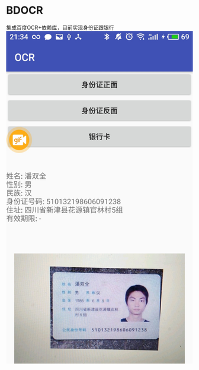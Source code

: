 # BDOCR
集成百度OCR+依赖库，目前实现身份证跟银行
 ![image](https://github.com/zhenxing133/BDOCR/blob/master/pics/sz.jpg)
